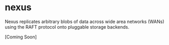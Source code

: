 # nexus

Nexus replicates arbitrary blobs of data across wide area networks (WANs) using the RAFT protocol onto
pluggable storage backends.

[Coming Soon]
